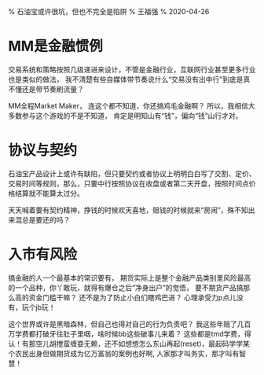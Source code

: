 % 石油宝或许很坑，但也不完全是陷阱
% 王福强
% 2020-04-26

# MM是金融惯例
交易系统和策略按照几级递进来设计，不管是金融行业，互联网行业甚至更多行业也是类似的做法， 我不清楚有些自媒体带节奏说什么“交易没有出中行”到底是真不懂还是带节奏刷流量？

MM全程Market Maker， 连这个都不知道，你还搞鸡毛金融啊？  所以，我相信大多数参与这个游戏的不是不知道， 肯定是明知山有“钱”，偏向“钱”山行才对。

# 协议与契约
石油宝产品设计上或许有缺陷，但只要契约或者协议上明明白白写了交割、定价、交易时间等规则，那么，只要中行按照协议在收盘或者第二天开盘，按照时间点价格结算就不能算太过分。

天天喊着要有契约精神，挣钱的时候欢天喜地，赔钱的时候就来“房闹”，殊不知出来混总是要还的吗？

# 入市有风险
搞金融的人一个最基本的常识要有， 期货实际上是整个金融产品类别里风险最高的一个品种，你丫敢玩，就得有爆仓之后“净身出户”的觉悟， 要不期货产品搞那么高的资金门槛干嘛？ 还不是为了防止小白们瞎鸡巴进？ 心理承受力p点儿没有，玩个jb玩！

这个世界或许是黑暗森林，但自己也得对自己的行为负责吧？ 我这些年赔了几百万学费都打破牙往肚子里咽，啥时候bb这些破事儿来着？ 这些都是tmd学费，得认！有那空儿胡搅蛮缠耍无赖，还不如想想怎么东山再起(reset)，最起码学学某个农民出身但做期货成为亿万富翁的案例也好啊, 人家那才叫务实，那才叫有智慧！





